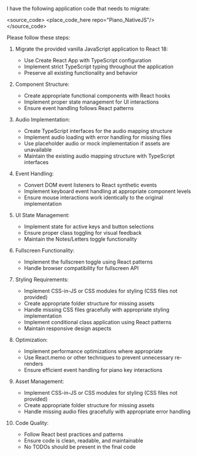 I have the following application code that needs to migrate:

<source_code>
<place_code_here repo="Piano_NativeJS"/>
</source_code>

Please follow these steps:

1. Migrate the provided vanilla JavaScript application to React 18:
   - Use Create React App with TypeScript configuration
   - Implement strict TypeScript typing throughout the application
   - Preserve all existing functionality and behavior

2. Component Structure:
   - Create appropriate functional components with React hooks
   - Implement proper state management for UI interactions
   - Ensure event handling follows React patterns

3. Audio Implementation:
   - Create TypeScript interfaces for the audio mapping structure
   - Implement audio loading with error handling for missing files
   - Use placeholder audio or mock implementation if assets are unavailable
   - Maintain the existing audio mapping structure with TypeScript interfaces

4. Event Handling:
   - Convert DOM event listeners to React synthetic events
   - Implement keyboard event handling at appropriate component levels
   - Ensure mouse interactions work identically to the original implementation

5. UI State Management:
   - Implement state for active keys and button selections
   - Ensure proper class toggling for visual feedback
   - Maintain the Notes/Letters toggle functionality

6. Fullscreen Functionality:
   - Implement the fullscreen toggle using React patterns
   - Handle browser compatibility for fullscreen API

7. Styling Requirements:
   - Implement CSS-in-JS or CSS modules for styling (CSS files not provided)
   - Create appropriate folder structure for missing assets
   - Handle missing CSS files gracefully with appropriate styling implementation
   - Implement conditional class application using React patterns
   - Maintain responsive design aspects

8. Optimization:
   - Implement performance optimizations where appropriate
   - Use React.memo or other techniques to prevent unnecessary re-renders
   - Ensure efficient event handling for piano key interactions

9. Asset Management:
   - Implement CSS-in-JS or CSS modules for styling (CSS files not provided)
   - Create appropriate folder structure for missing assets
   - Handle missing audio files gracefully with appropriate error handling

10. Code Quality:
    - Follow React best practices and patterns
    - Ensure code is clean, readable, and maintainable
    - No TODOs should be present in the final code
